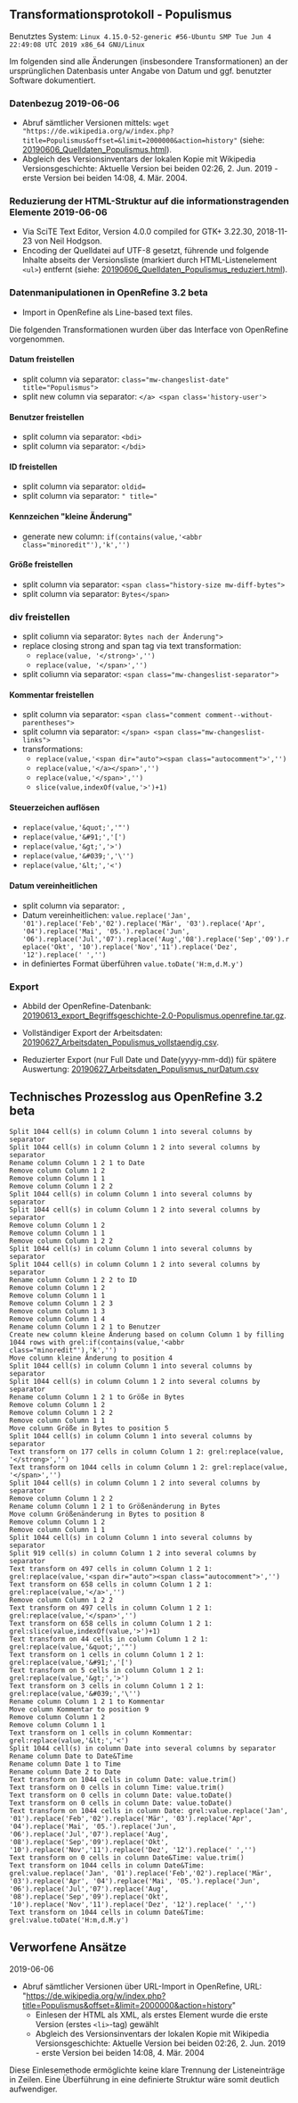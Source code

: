 ## Transformationsprotokoll - Populismus

Benutztes System: `Linux 4.15.0-52-generic #56-Ubuntu SMP Tue Jun 4 22:49:08 UTC 2019 x86_64 GNU/Linux`

Im folgenden sind alle Änderungen (insbesondere Transformationen) an der ursprünglichen Datenbasis unter Angabe von Datum und ggf. benutzter Software dokumentiert. 

### Datenbezug 2019-06-06
* Abruf sämtlicher Versionen mittels: ` wget "https://de.wikipedia.org/w/index.php?title=Populismus&offset=&limit=2000000&action=history" ` (siehe: [20190606_Quelldaten_Populismus.html](https://github.com/krugbuild/wiki-pop-quelle/blob//MAP/01_Quelldaten/20190606_Quelldatei_Populismus.html)).
* Abgleich des Versionsinventars der lokalen Kopie mit Wikipedia Versionsgeschichte: Aktuelle Version bei beiden 02:26, 2. Jun. 2019‎ - erste Version bei beiden 14:08, 4. Mär. 2004‎. 

### Reduzierung der HTML-Struktur auf die informationstragenden Elemente 2019-06-06

* Via SciTE
  Text Editor, Version 4.0.0 compiled for GTK+ 3.22.30, 2018-11-23
  von Neil Hodgson.
* Encoding der Quelldatei auf UTF-8 gesetzt, führende und folgende Inhalte abseits der Versionsliste (markiert durch HTML-Listenelement `<ul>`) entfernt (siehe: [20190606_Quelldaten_Populismus_reduziert.html](https://github.com/krugbuild/wiki-pop-quelle/blob//MAP/01_Quelldaten20190606_Quelldatei_Populismus_reduziert)).
### Datenmanipulationen in OpenRefine 3.2 beta

- Import in OpenRefine als Line-based text files.

Die folgenden Transformationen wurden über das Interface von OpenRefine vorgenommen.

#### Datum freistellen

* split column via separator: `class="mw-changeslist-date" title="Populismus">`
* split new column via separator: `</a>‎ <span class='history-user'>`
#### Benutzer freistellen
* split column via separator: `<bdi>`
* split column via separator: `</bdi>`
#### ID freistellen
* split column via separator: `oldid=`
* split column via separator: `" title="`
#### Kennzeichen "kleine Änderung" 
* generate new column: `if(contains(value,'<abbr class="minoredit"'),'k','')`
#### Größe freistellen
* split column via separator: `<span class="history-size mw-diff-bytes">`
* split column via separator: `Bytes</span>`
### div freistellen
* split coliumn via separator: `Bytes nach der Änderung">`
* replace closing strong and span tag via text transformation: 
	* `replace(value, '</strong>','')`
	* `replace(value, '</span>','')`
* split coliumn via separator: `<span class="mw-changeslist-separator">`
#### Kommentar freistellen
* split column via separator: `<span class="comment comment--without-parentheses">`
* split column via separator: `</span> <span class="mw-changeslist-links">`
* transformations:
	* `replace(value,'<span dir="auto"><span class="autocomment">','')`
	* `replace(value,'</a></span>','')`
	* `replace(value,'</span>','')`
	* `slice(value,indexOf(value,'>')+1)`
#### Steuerzeichen auflösen
* `replace(value,'&quot;','"')`
* `replace(value,'&#91;','[')`
* `replace(value,'&gt;','>')`
* `replace(value,'&#039;','\'')`
* `replace(value,'&lt;','<')`
#### Datum vereinheitlichen
* split column via separator: `,`
* Datum vereinheitlichen: `value.replace('Jan', '01').replace('Feb','02').replace('Mär', '03').replace('Apr', '04').replace('Mai', '05.').replace('Jun', '06').replace('Jul','07').replace('Aug','08').replace('Sep','09').replace('Okt', '10').replace('Nov','11').replace('Dez', '12').replace(' ','')`
* in definiertes Format überführen `value.toDate('H:m,d.M.y')`
					
### Export

- Abbild der OpenRefine-Datenbank: [20190613_export_Begriffsgeschichte-2.0-Populismus.openrefine.tar.gz](https://github.com/krugbuild/wiki-pop-quelle/blob/MAP/01_Quelldaten/20190613_export_Begriffsgeschichte-2.0-Populismus.openrefine.tar.gz).

- Vollständiger Export der Arbeitsdaten: [20190627_Arbeitsdaten_Populismus_vollstaendig.csv](https://github.com/krugbuild/wiki-pop-quelle/blob/MAP/01_Quelldaten/20190627_Arbeitsdaten_Populismus_vollstaendig.csv).

- Reduzierter Export (nur Full Date und Date(yyyy-mm-dd)) für spätere Auswertung: [20190627_Arbeitsdaten_Populismus_nurDatum.csv](https://github.com/krugbuild/wiki-pop-quelle/blob/MAP/01_Quelldaten/20190627_Arbeitsdaten_Populismus_nurDatum.csv)
  					

## Technisches Prozesslog aus OpenRefine 3.2 beta

	Split 1044 cell(s) in column Column 1 into several columns by separator
	Split 1044 cell(s) in column Column 1 2 into several columns by separator
	Rename column Column 1 2 1 to Date
	Remove column Column 1 2
	Remove column Column 1 1
	Remove column Column 1 2 2
	Split 1044 cell(s) in column Column 1 into several columns by separator
	Split 1044 cell(s) in column Column 1 2 into several columns by separator
	Remove column Column 1 2
	Remove column Column 1 1
	Remove column Column 1 2 2
	Split 1044 cell(s) in column Column 1 into several columns by separator
	Split 1044 cell(s) in column Column 1 2 into several columns by separator
	Rename column Column 1 2 2 to ID
	Remove column Column 1 2
	Remove column Column 1 1
	Remove column Column 1 2 3
	Remove column Column 1 3
	Remove column Column 1 4
	Rename column Column 1 2 1 to Benutzer
	Create new column kleine Änderung based on column Column 1 by filling 1044 rows with grel:if(contains(value,'<abbr class="minoredit"'),'k','')
	Move column kleine Änderung to position 4
	Split 1044 cell(s) in column Column 1 into several columns by separator
	Split 1044 cell(s) in column Column 1 2 into several columns by separator
	Rename column Column 1 2 1 to Größe in Bytes
	Remove column Column 1 2
	Remove column Column 1 2 2
	Remove column Column 1 1
	Move column Größe in Bytes to position 5
	Split 1044 cell(s) in column Column 1 into several columns by separator
	Text transform on 177 cells in column Column 1 2: grel:replace(value, '</strong>','')
	Text transform on 1044 cells in column Column 1 2: grel:replace(value, '</span>','')
	Split 1044 cell(s) in column Column 1 2 into several columns by separator
	Remove column Column 1 2 2
	Rename column Column 1 2 1 to Größenänderung in Bytes
	Move column Größenänderung in Bytes to position 8
	Remove column Column 1 2
	Remove column Column 1 1
	Split 1044 cell(s) in column Column 1 into several columns by separator
	Split 919 cell(s) in column Column 1 2 into several columns by separator
	Text transform on 497 cells in column Column 1 2 1: grel:replace(value,'<span dir="auto"><span class="autocomment">','')
	Text transform on 658 cells in column Column 1 2 1: grel:replace(value,'</a>','')
	Remove column Column 1 2 2
	Text transform on 497 cells in column Column 1 2 1: grel:replace(value,'</span>','')
	Text transform on 658 cells in column Column 1 2 1: grel:slice(value,indexOf(value,'>')+1)
	Text transform on 44 cells in column Column 1 2 1: grel:replace(value,'&quot;','"')
	Text transform on 1 cells in column Column 1 2 1: grel:replace(value,'&#91;','[')
	Text transform on 5 cells in column Column 1 2 1: grel:replace(value,'&gt;','>')
	Text transform on 3 cells in column Column 1 2 1: grel:replace(value,'&#039;','\'')
	Rename column Column 1 2 1 to Kommentar
	Move column Kommentar to position 9
	Remove column Column 1 2
	Remove column Column 1 1
	Text transform on 1 cells in column Kommentar: grel:replace(value,'&lt;','<')
	Split 1044 cell(s) in column Date into several columns by separator
	Rename column Date to Date&Time
	Rename column Date 1 to Time
	Rename column Date 2 to Date
	Text transform on 1044 cells in column Date: value.trim()
	Text transform on 0 cells in column Time: value.trim()
	Text transform on 0 cells in column Date: value.toDate()
	Text transform on 0 cells in column Date: value.toDate()
	Text transform on 1044 cells in column Date: grel:value.replace('Jan', '01').replace('Feb','02').replace('Mär', '03').replace('Apr', '04').replace('Mai', '05.').replace('Jun', '06').replace('Jul','07').replace('Aug', '08').replace('Sep','09').replace('Okt', '10').replace('Nov','11').replace('Dez', '12').replace(' ','')
	Text transform on 0 cells in column Date&Time: value.trim()
	Text transform on 1044 cells in column Date&Time: grel:value.replace('Jan', '01').replace('Feb','02').replace('Mär', '03').replace('Apr', '04').replace('Mai', '05.').replace('Jun', '06').replace('Jul','07').replace('Aug', '08').replace('Sep','09').replace('Okt', '10').replace('Nov','11').replace('Dez', '12').replace(' ','')
	Text transform on 1044 cells in column Date&Time: grel:value.toDate('H:m,d.M.y')

## Verworfene Ansätze
2019-06-06

* Abruf sämtlicher Versionen über URL-Import in OpenRefine, URL: "https://de.wikipedia.org/w/index.php?title=Populismus&offset=&limit=2000000&action=history"
	* Einlesen der HTML als XML, als erstes Element wurde die erste Version (erstes `<li>`-tag) gewählt
	* Abgleich des Versionsinventars der lokalen Kopie mit Wikipedia Versionsgeschichte: Aktuelle Version bei beiden 02:26, 2. Jun. 2019‎ - erste Version bei beiden 14:08, 4. Mär. 2004‎ 

Diese Einlesemethode ermöglichte keine klare Trennung der Listeneinträge in Zeilen. Eine Überführung in eine definierte Struktur wäre somit deutlich aufwendiger.